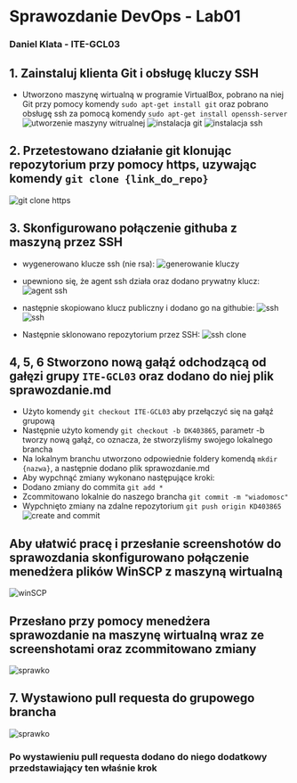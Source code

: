 # Sprawozdanie DevOps - Lab01
### Daniel Klata - ITE-GCL03

## 1. Zainstaluj klienta Git i obsługę kluczy SSH

- Utworzono maszynę wirtualną w programie VirtualBox, pobrano na niej Git przy pomocy komendy `sudo apt-get install git` oraz pobrano obsługę ssh za pomocą komendy `sudo apt-get install openssh-server`
![utworzenie maszyny witrualnej](images/setup_vm.jpg)
![instalacja git](images/install_git.jpg)
![instalacja ssh](images/install_ssh.jpg)

## 2. Przetestowano działanie git klonując repozytorium przy pomocy https, uzywając komendy `git clone {link_do_repo}`
![git clone https](images/git_clone_https.jpg)
## 3. Skonfigurowano połączenie githuba z maszyną przez SSH 
- wygenerowano klucze ssh (nie rsa):
![generowanie kluczy](images/generate_ssh_keys.jpg)

- upewniono się, że agent ssh działa oraz dodano prywatny klucz:
![agent ssh](images/ssh_agent.jpg)

- następnie skopiowano klucz publiczny i dodano go na githubie:
![ssh](images/pub_ssh.jpg)
![ssh](images/add_ssh_to_github.jpg)

- Następnie sklonowano repozytorium przez SSH:
![ssh clone](images/git_clone_ssh.jpg)

## 4, 5, 6 Stworzono nową gałąź odchodzącą od gałęzi grupy `ITE-GCL03` oraz dodano do niej plik sprawozdanie.md
- Użyto komendy `git checkout ITE-GCL03` aby przełączyć się na gałąź grupową
- Następnie użyto komendy `git checkout -b DK403865`, parametr -b tworzy nową gałąź, co oznacza, że stworzyliśmy swojego lokalnego brancha
- Na lokalnym branchu utworzono odpowiednie foldery komendą `mkdir {nazwa}`, a następnie dodano plik sprawozdanie.md
- Aby wypchnąć zmiany wykonano następujące kroki:
- Dodano zmiany do commita `git add *`
- Zcommitowano lokalnie do naszego brancha `git commit -m "wiadomosc"`
- Wypchnięto zmiany na zdalne repozytorium `git push origin KD403865` 
![create and commit](images/create_sprawozdanie_on_own_branch_commit_then_push.jpg)

## Aby ułatwić pracę i przesłanie screenshotów do sprawozdania skonfigurowano połączenie menedżera plików WinSCP z maszyną wirtualną
![winSCP](images/setup_winSCP.jpg)

## Przesłano przy pomocy menedżera sprawozdanie na maszynę wirtualną wraz ze screenshotami oraz zcommitowano zmiany
![sprawko](images/commit_sprawozdanie.jpg)

## 7. Wystawiono pull requesta do grupowego brancha
![sprawko](images/pull_request.jpg)

### Po wystawieniu pull requesta dodano do niego dodatkowy przedstawiający ten właśnie krok